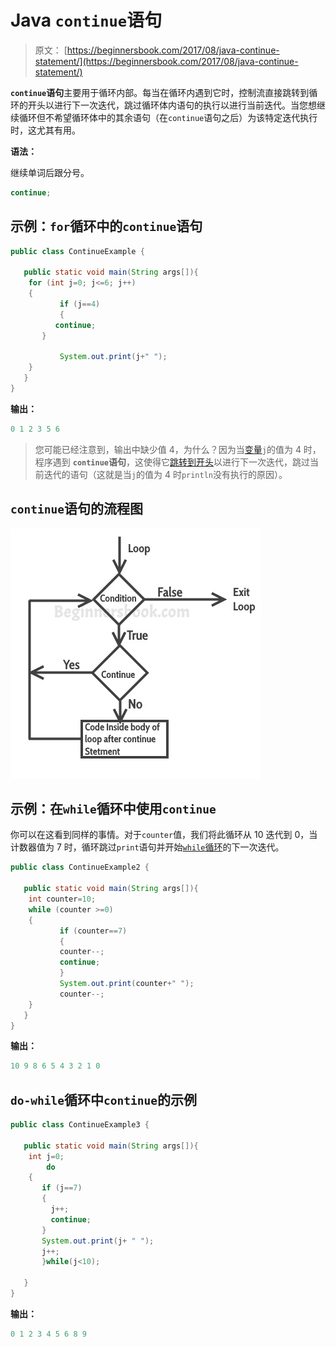 # Java `continue`语句

> 原文： [https://beginnersbook.com/2017/08/java-continue-statement/](https://beginnersbook.com/2017/08/java-continue-statement/)

**`continue`语句**主要用于循环内部。每当在循环内遇到它时，控制流直接跳转到循环的开头以进行下一次迭代，跳过循环体内语句的执行以进行当前迭代。当您想继续循环但不希望循环体中的其余语句（在`continue`语句之后）为该特定迭代执行时，这尤其有用。

**语法：**

继续单词后跟分号。

```java
continue;
```

## 示例：`for`循环中的`continue`语句

```java
public class ContinueExample {

   public static void main(String args[]){
	for (int j=0; j<=6; j++)
	{
           if (j==4)
           {
	      continue;
	   }

           System.out.print(j+" ");
	}
   }
}
```

**输出：**

```java
0 1 2 3 5 6
```

> 您可能已经注意到，输出中缺少值 4，为什么？因为当[变量](https://beginnersbook.com/2017/08/variables-in-java/)`j`的值为 4 时，程序遇到 **`continue`语句**，这使得它[跳转到开头](https://beginnersbook.com/2015/03/for-loop-in-java-with-example/)以进行下一次迭代，跳过当前迭代的语句（这就是当`j`的值为 4 时`println`没有执行的原因）。

## `continue`语句的流程图


![Continue Statement](img/0eb6023039f4c9bea7a24ed0d9e861d5.jpg)

## 示例：在`while`循环中使用`continue`

你可以在这看到同样的事情。对于`counter`值，我们将此循环从 10 迭代到 0，当计数器值为 7 时，循环跳过`print`语句并开始[`while`循环](https://beginnersbook.com/2015/03/while-loop-in-java-with-examples/)的下一次迭代。

```java
public class ContinueExample2 {

   public static void main(String args[]){
	int counter=10;
	while (counter >=0)
	{
           if (counter==7)
           {
	       counter--;
	       continue;
           }
           System.out.print(counter+" ");
           counter--;
	}
   }
}

```

**输出：**

```java
10 9 8 6 5 4 3 2 1 0
```

## `do-while`循环中`continue`的示例

```java
public class ContinueExample3 {

   public static void main(String args[]){
	int j=0;
        do
	{
	   if (j==7)
	   {
		 j++;
		 continue;
	   }
	   System.out.print(j+ " ");
	   j++;
       }while(j<10);

   }
}

```

**输出：**

```java
0 1 2 3 4 5 6 8 9 

```
